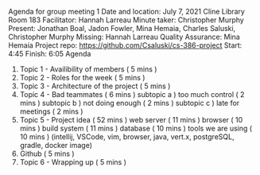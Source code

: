 Agenda for group meeting 1
Date and location: July 7, 2021 Cline Library Room 183
Facilitator: Hannah Larreau
Minute taker: Christopher Murphy
Present: Jonathan Boal, Jadon Fowler, Mina Hemaia, Charles Saluski, Christopher Murphy
Missing: Hannah Larreau
Quality Assurance: Mina Hemaia
Project repo: https://github.com/Csaluski/cs-386-project
Start: 4:45
Finish: 6:05
Agenda
1. Topic 1 - Availibility of members ( 5 mins )
2. Topic 2 - Roles for the week ( 5 mins ) 
3. Topic 3 - Architecture of the project ( 5 mins )
4. Topic 4 - Bad teammates ( 6 mins )
     subtopic a ) too much control ( 2 mins )
     subtopic b ) not doing enough ( 2 mins )
     subtopic c ) late for meetings ( 2 mins )
5. Topic 5 - Project idea ( 52 mins )
   web server ( 11 mins )
   browser ( 10 mins )
   build system ( 11 mins )
   database ( 10 mins )
   tools we are using ( 10 mins )
       (intellij, VSCode, vim, browser, java, vert.x, postgreSQL, gradle, docker image)
6. Github ( 5 mins )
7. Topic 6 - Wrapping up ( 5 mins )
